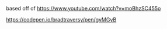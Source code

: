 based off of
https://www.youtube.com/watch?v=moBhzSC455o

https://codepen.io/bradtraversy/pen/gvMGyB
